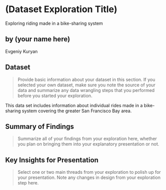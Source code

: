 # (Dataset Exploration Title)
Exploring riding made in a bike-sharing system
## by (your name here)
Evgeniy Kuryan

## Dataset

> Provide basic information about your dataset in this section. If you selected your own dataset, make sure you note the source of your data and summarize any data wrangling steps that you performed before you started your exploration.

This data set includes information about individual rides made in a bike-sharing system covering the greater San Francisco Bay area.

## Summary of Findings

> Summarize all of your findings from your exploration here, whether you plan on bringing them into your explanatory presentation or not.


## Key Insights for Presentation

> Select one or two main threads from your exploration to polish up for your presentation. Note any changes in design from your exploration step here.